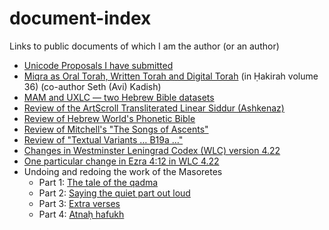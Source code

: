 # document-index
Links to public documents of which I am the author (or an author)
* [Unicode Proposals I have submitted](https://docs.google.com/document/d/1T1wNJvEp-OGa-kOc-eCKUh9-1FGVNFuwApvTNmjBxP0/edit?usp=sharing)
* [Miqra as Oral Torah, Written Torah and Digital Torah](https://hakirah.org/vol36Kadish.pdf) (in Ḥakirah volume 36) (co-author Seth (Avi) Kadish)
* [MAM and UXLC — two Hebrew Bible datasets](https://t.co/YmM3Wj9RVr)
* [Review of the ArtScroll Transliterated Linear Siddur (Ashkenaz)](https://gist.github.com/bdenckla/f04699f2a9c4eccd3220751fdb233722)
* [Review of Hebrew World's Phonetic Bible](https://gist.github.com/bdenckla/7e578526559cbbfc2d54a1bc0c827072)
* [Review of Mitchell's "The Songs of Ascents"](https://docs.google.com/document/d/1wQlELb2BDyy1VWnToQqf2uq2SU1SSVD2Fqw93GI0y8g/edit?usp=sharing)
* [Review of "Textual Variants … B19a …"](https://docs.google.com/document/d/1arLD39IEJwpfbftTMc3yExTdutDIhy6tBmha3ydFLIg/edit?usp=sharing)
* [Changes in Westminster Leningrad Codex (WLC) version 4.22](https://bdenckla.github.io/UXLC-utils/420422/)
* [One particular change in Ezra 4:12 in WLC 4.22](https://bdenckla.github.io/UXLC-utils/420422/full-record/420422-54.html)
* Undoing and redoing the work of the Masoretes
    * Part 1: [The tale of the qadma](https://docs.google.com/document/d/10Lz6FYvaOyUOyol8KIy3UK2ccIy_ZoOW3bIwzdD85zo/edit?usp=sharing)
    * Part 2: [Saying the quiet part out loud](https://docs.google.com/document/d/1J_jfKhwK5_ShYMGwei_aPBGR0LDfto3TVbgK3lg_6s4/edit?usp=sharing)
    * Part 3: [Extra verses](https://docs.google.com/document/d/18IbvlmJ3PBIcN1d2rpAv989jspu6eGKvrMqZTeSMBHA/edit?usp=sharing)
    * Part 4: [Atnaḥ hafukh](https://docs.google.com/document/d/1ZWHtSbH7B0EekW99XIJ0l16EuYHXKCA4wS07hPWQXEI/edit?usp=sharing)
